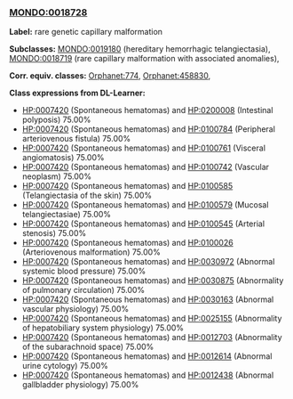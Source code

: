 
### [MONDO:0018728](http://purl.obolibrary.org/obo/MONDO_0018728)
**Label:** rare genetic capillary malformation

**Subclasses:** [MONDO:0019180](http://purl.obolibrary.org/obo/MONDO_0019180) (hereditary hemorrhagic telangiectasia), [MONDO:0018719](http://purl.obolibrary.org/obo/MONDO_0018719) (rare capillary malformation with associated anomalies), 

**Corr. equiv. classes:** [Orphanet:774](http://www.orpha.net/ORDO/Orphanet_774), [Orphanet:458830](http://www.orpha.net/ORDO/Orphanet_458830), 

**Class expressions from DL-Learner:**

- [HP:0007420](http://purl.obolibrary.org/obo/HP_0007420) (Spontaneous hematomas) and [HP:0200008](http://purl.obolibrary.org/obo/HP_0200008) (Intestinal polyposis) 75.00%
- [HP:0007420](http://purl.obolibrary.org/obo/HP_0007420) (Spontaneous hematomas) and [HP:0100784](http://purl.obolibrary.org/obo/HP_0100784) (Peripheral arteriovenous fistula) 75.00%
- [HP:0007420](http://purl.obolibrary.org/obo/HP_0007420) (Spontaneous hematomas) and [HP:0100761](http://purl.obolibrary.org/obo/HP_0100761) (Visceral angiomatosis) 75.00%
- [HP:0007420](http://purl.obolibrary.org/obo/HP_0007420) (Spontaneous hematomas) and [HP:0100742](http://purl.obolibrary.org/obo/HP_0100742) (Vascular neoplasm) 75.00%
- [HP:0007420](http://purl.obolibrary.org/obo/HP_0007420) (Spontaneous hematomas) and [HP:0100585](http://purl.obolibrary.org/obo/HP_0100585) (Telangiectasia of the skin) 75.00%
- [HP:0007420](http://purl.obolibrary.org/obo/HP_0007420) (Spontaneous hematomas) and [HP:0100579](http://purl.obolibrary.org/obo/HP_0100579) (Mucosal telangiectasiae) 75.00%
- [HP:0007420](http://purl.obolibrary.org/obo/HP_0007420) (Spontaneous hematomas) and [HP:0100545](http://purl.obolibrary.org/obo/HP_0100545) (Arterial stenosis) 75.00%
- [HP:0007420](http://purl.obolibrary.org/obo/HP_0007420) (Spontaneous hematomas) and [HP:0100026](http://purl.obolibrary.org/obo/HP_0100026) (Arteriovenous malformation) 75.00%
- [HP:0007420](http://purl.obolibrary.org/obo/HP_0007420) (Spontaneous hematomas) and [HP:0030972](http://purl.obolibrary.org/obo/HP_0030972) (Abnormal systemic blood pressure) 75.00%
- [HP:0007420](http://purl.obolibrary.org/obo/HP_0007420) (Spontaneous hematomas) and [HP:0030875](http://purl.obolibrary.org/obo/HP_0030875) (Abnormality of pulmonary circulation) 75.00%
- [HP:0007420](http://purl.obolibrary.org/obo/HP_0007420) (Spontaneous hematomas) and [HP:0030163](http://purl.obolibrary.org/obo/HP_0030163) (Abnormal vascular physiology) 75.00%
- [HP:0007420](http://purl.obolibrary.org/obo/HP_0007420) (Spontaneous hematomas) and [HP:0025155](http://purl.obolibrary.org/obo/HP_0025155) (Abnormality of hepatobiliary system physiology) 75.00%
- [HP:0007420](http://purl.obolibrary.org/obo/HP_0007420) (Spontaneous hematomas) and [HP:0012703](http://purl.obolibrary.org/obo/HP_0012703) (Abnormality of the subarachnoid space) 75.00%
- [HP:0007420](http://purl.obolibrary.org/obo/HP_0007420) (Spontaneous hematomas) and [HP:0012614](http://purl.obolibrary.org/obo/HP_0012614) (Abnormal urine cytology) 75.00%
- [HP:0007420](http://purl.obolibrary.org/obo/HP_0007420) (Spontaneous hematomas) and [HP:0012438](http://purl.obolibrary.org/obo/HP_0012438) (Abnormal gallbladder physiology) 75.00%


